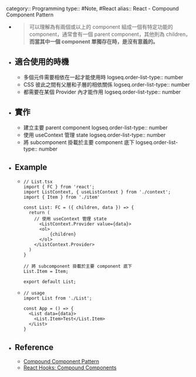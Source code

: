 category:: Programming
type:: #Note, #React
alias:: React - Compound Component Pattern

- > 可以理解為有兩個或以上的 component 組成一個有特定功能的 component，通常會有一個 parent component，其他則為 children，**而當其中一個 component 單獨存在時，是沒有意義的。**
- ## 適合使用的時機
	- 多個元件需要相依在一起才能使用時
	  logseq.order-list-type:: number
	- CSS 彼此之間有父層和子層的相依關係
	  logseq.order-list-type:: number
	- 都需要在某個 Provider 內才能作用
	  logseq.order-list-type:: number
- ## 實作
	- 建立主要 parent component
	  logseq.order-list-type:: number
	- 使用 useContext 管理 state
	  logseq.order-list-type:: number
	- 將 subcomponent 掛載於主要 component 底下
	  logseq.order-list-type:: number
- ## Example
	- ```tsx
	  // List.tsx
	  import { FC } from 'react';
	  import ListContext, { useListContext } from './context';
	  import { Item } from './item'
	  
	  const List: FC = ({ children, data }) => {
	    return (
	      // 使用 useContext 管理 state
	    	<ListContext.Provider value={data}>
	        <ol>
	            {children}
	        </ol>
	      </ListContext.Provider>
	    )
	  }
	  
	  // 將 subcomponent 掛載於主要 component 底下
	  List.Item = Item;
	  
	  export default List;
	  ```
	- ```tsx
	  // usage
	  import List from './List';
	  
	  const App = () => {
	    <List data={data}>
	      <List.Item>Test</List.Item>
	    </List>
	  }
	  ```
- ## Reference
	- [Compound Component Pattern](https://pjchender.dev/react/react-compound-component-pattern/)
	- [React Hooks: Compound Components](https://kentcdodds.com/blog/compound-components-with-react-hooks)